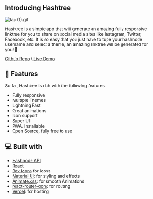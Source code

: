 ## Introducing Hashtree

![lap (1).gif](https://cdn.hashnode.com/res/hashnode/image/upload/v1616836819718/qbilljzSy.gif)

Hashtree is a simple app that will generate an amazing fully responsive linktree for you to share on social media sites like Instagram, Twitter, Facebook, etc. It is so easy that you just have to tupe your hashnode username and select a theme, an amazing linktree will be generated for you! 🙌

[Github Repo](https://github.com/saviomartin/hashtree) /[ Live Demo](https://hashtree.vercel.app/)

## 🎉 Features

So far, Hashtree is rich with the following features

- Fully responsive
- Multiple Themes
- Lightning Fast
- Great animations
- Icon support
- Super UI
- PWA, Installable
- Open Source, fully free to use

## 💻 Built with

- [Hashnode API](http://api.hashnode.com/)
- [React](https://reactjs.org/)
- [Box Icons](https://boxicons.com/) for icons
- [Material UI](http://material-ui.com/): for styling and effects
- [Animate.css](https://animate.style/): for smooth Animations
- [react-router-dom](https://reactrouter.com/web/guides/quick-start): for routing
- [Vercel](http://vercel.com/): for hosting
